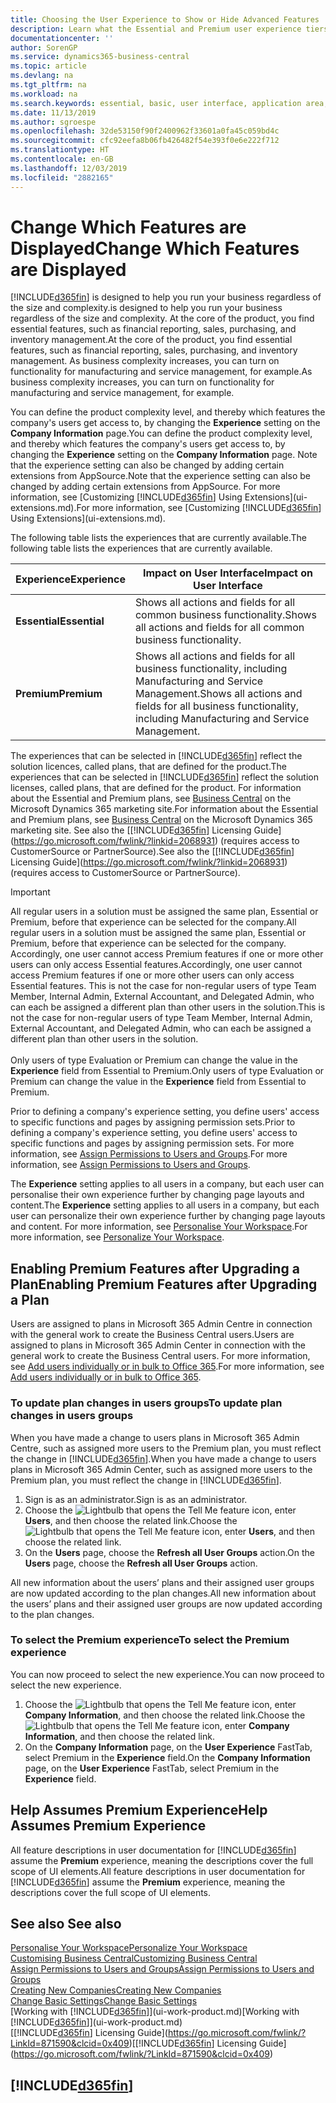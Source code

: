 ```yaml
---
title: Choosing the User Experience to Show or Hide Advanced Features | Microsoft Docs
description: Learn what the Essential and Premium user experience tiers mean for the user interface, application areas, and your company.
documentationcenter: ''
author: SorenGP
ms.service: dynamics365-business-central
ms.topic: article
ms.devlang: na
ms.tgt_pltfrm: na
ms.workload: na
ms.search.keywords: essential, basic, user interface, application area, experience
ms.date: 11/13/2019
ms.author: sgroespe
ms.openlocfilehash: 32de53150f90f2400962f33601a0fa45c059bd4c
ms.sourcegitcommit: cfc92eefa8b06fb426482f54e393f0e6e222f712
ms.translationtype: HT
ms.contentlocale: en-GB
ms.lasthandoff: 12/03/2019
ms.locfileid: "2882165"
---
```

# <a name="change-which-features-are-displayed"></a><span data-ttu-id="b4da6-103">Change Which Features are Displayed</span><span class="sxs-lookup"><span data-stu-id="b4da6-103">Change Which Features are Displayed</span></span>
[!INCLUDE[d365fin](includes/d365fin_md.md)] <span data-ttu-id="b4da6-104">is designed to help you run your business regardless of the size and complexity.</span><span class="sxs-lookup"><span data-stu-id="b4da6-104">is designed to help you run your business regardless of the size and complexity.</span></span> <span data-ttu-id="b4da6-105">At the core of the product, you find essential features, such as financial reporting, sales, purchasing, and inventory management.</span><span class="sxs-lookup"><span data-stu-id="b4da6-105">At the core of the product, you find essential features, such as financial reporting, sales, purchasing, and inventory management.</span></span> <span data-ttu-id="b4da6-106">As business complexity increases, you can turn on functionality for manufacturing and service management, for example.</span><span class="sxs-lookup"><span data-stu-id="b4da6-106">As business complexity increases, you can turn on functionality for manufacturing and service management, for example.</span></span>

<span data-ttu-id="b4da6-107">You can define the product complexity level, and thereby which features the company's users get access to, by changing the **Experience** setting on the **Company Information** page.</span><span class="sxs-lookup"><span data-stu-id="b4da6-107">You can define the product complexity level, and thereby which features the company's users get access to, by changing the **Experience** setting on the **Company Information** page.</span></span> <span data-ttu-id="b4da6-108">Note that the experience setting can also be changed by adding certain extensions from AppSource.</span><span class="sxs-lookup"><span data-stu-id="b4da6-108">Note that the experience setting can also be changed by adding certain extensions from AppSource.</span></span> <span data-ttu-id="b4da6-109">For more information, see [Customizing [!INCLUDE[d365fin](includes/d365fin_md.md)] Using Extensions](ui-extensions.md).</span><span class="sxs-lookup"><span data-stu-id="b4da6-109">For more information, see [Customizing [!INCLUDE[d365fin](includes/d365fin_md.md)] Using Extensions](ui-extensions.md).</span></span>

<span data-ttu-id="b4da6-110">The following table lists the experiences that are currently available.</span><span class="sxs-lookup"><span data-stu-id="b4da6-110">The following table lists the experiences that are currently available.</span></span>

| <span data-ttu-id="b4da6-111">Experience</span><span class="sxs-lookup"><span data-stu-id="b4da6-111">Experience</span></span> | <span data-ttu-id="b4da6-112">Impact on User Interface</span><span class="sxs-lookup"><span data-stu-id="b4da6-112">Impact on User Interface</span></span> |
| --- | --- |
| <span data-ttu-id="b4da6-113">**Essential**</span><span class="sxs-lookup"><span data-stu-id="b4da6-113">**Essential**</span></span> |<span data-ttu-id="b4da6-114">Shows all actions and fields for all common business functionality.</span><span class="sxs-lookup"><span data-stu-id="b4da6-114">Shows all actions and fields for all common business functionality.</span></span>|
| <span data-ttu-id="b4da6-115">**Premium**</span><span class="sxs-lookup"><span data-stu-id="b4da6-115">**Premium**</span></span> |<span data-ttu-id="b4da6-116">Shows all actions and fields for all business functionality, including Manufacturing and Service Management.</span><span class="sxs-lookup"><span data-stu-id="b4da6-116">Shows all actions and fields for all business functionality, including Manufacturing and Service Management.</span></span>|

<span data-ttu-id="b4da6-117">The experiences that can be selected in [!INCLUDE[d365fin](includes/d365fin_md.md)] reflect the solution licences, called plans, that are defined for the product.</span><span class="sxs-lookup"><span data-stu-id="b4da6-117">The experiences that can be selected in [!INCLUDE[d365fin](includes/d365fin_md.md)] reflect the solution licenses, called plans, that are defined for the product.</span></span> <span data-ttu-id="b4da6-118">For information about the Essential and Premium plans, see [Business Central](https://go.microsoft.com/fwlink/?linkid=870242) on the Microsoft Dynamics 365 marketing site.</span><span class="sxs-lookup"><span data-stu-id="b4da6-118">For information about the Essential and Premium plans, see [Business Central](https://go.microsoft.com/fwlink/?linkid=870242) on the Microsoft Dynamics 365 marketing site.</span></span> <span data-ttu-id="b4da6-119">See also the [[!INCLUDE[d365fin](includes/d365fin_md.md)] Licensing Guide](https://go.microsoft.com/fwlink/?linkid=2068931) (requires access to CustomerSource or PartnerSource).</span><span class="sxs-lookup"><span data-stu-id="b4da6-119">See also the [[!INCLUDE[d365fin](includes/d365fin_md.md)] Licensing Guide](https://go.microsoft.com/fwlink/?linkid=2068931) (requires access to CustomerSource or PartnerSource).</span></span>

> [!IMPORTANT]  
> <span data-ttu-id="b4da6-120">All regular users in a solution must be assigned the same plan, Essential or Premium, before that experience can be selected for the company.</span><span class="sxs-lookup"><span data-stu-id="b4da6-120">All regular users in a solution must be assigned the same plan, Essential or Premium, before that experience can be selected for the company.</span></span> <span data-ttu-id="b4da6-121">Accordingly, one user cannot access Premium features if one or more other users can only access Essential features.</span><span class="sxs-lookup"><span data-stu-id="b4da6-121">Accordingly, one user cannot access Premium features if one or more other users can only access Essential features.</span></span> <span data-ttu-id="b4da6-122">This is not the case for non-regular users of type Team Member, Internal Admin, External Accountant, and Delegated Admin, who can each be assigned a different plan than other users in the solution.</span><span class="sxs-lookup"><span data-stu-id="b4da6-122">This is not the case for non-regular users of type Team Member, Internal Admin, External Accountant, and Delegated Admin, who can each be assigned a different plan than other users in the solution.</span></span><br /><br /> <span data-ttu-id="b4da6-123">Only users of type Evaluation or Premium can change the value in the **Experience** field from Essential to Premium.</span><span class="sxs-lookup"><span data-stu-id="b4da6-123">Only users of type Evaluation or Premium can change the value in the **Experience** field from Essential to Premium.</span></span>

<span data-ttu-id="b4da6-124">Prior to defining a company's experience setting, you define users' access to specific functions and pages by assigning permission sets.</span><span class="sxs-lookup"><span data-stu-id="b4da6-124">Prior to defining a company's experience setting, you define users' access to specific functions and pages by assigning permission sets.</span></span> <span data-ttu-id="b4da6-125">For more information, see [Assign Permissions to Users and Groups](ui-define-granular-permissions.md).</span><span class="sxs-lookup"><span data-stu-id="b4da6-125">For more information, see [Assign Permissions to Users and Groups](ui-define-granular-permissions.md).</span></span>

<span data-ttu-id="b4da6-126">The **Experience** setting applies to all users in a company, but each user can personalise their own experience further by changing page layouts and content.</span><span class="sxs-lookup"><span data-stu-id="b4da6-126">The **Experience** setting applies to all users in a company, but each user can personalize their own experience further by changing page layouts and content.</span></span> <span data-ttu-id="b4da6-127">For more information, see [Personalise Your Workspace](ui-personalization-user.md).</span><span class="sxs-lookup"><span data-stu-id="b4da6-127">For more information, see [Personalize Your Workspace](ui-personalization-user.md).</span></span>

## <a name="enabling-premium-features-after-upgrading-a-plan"></a><span data-ttu-id="b4da6-128">Enabling Premium Features after Upgrading a Plan</span><span class="sxs-lookup"><span data-stu-id="b4da6-128">Enabling Premium Features after Upgrading a Plan</span></span>
<span data-ttu-id="b4da6-129">Users are assigned to plans in Microsoft 365 Admin Centre in connection with the general work to create the Business Central users.</span><span class="sxs-lookup"><span data-stu-id="b4da6-129">Users are assigned to plans in Microsoft 365 Admin Center in connection with the general work to create the Business Central users.</span></span> <span data-ttu-id="b4da6-130">For more information, see [Add users individually or in bulk to Office 365](https://support.office.com/article/Add-users-to-Office-365-for-business-435ccec3-09dd-4587-9ebd-2f3cad6bc2bc).</span><span class="sxs-lookup"><span data-stu-id="b4da6-130">For more information, see [Add users individually or in bulk to Office 365](https://support.office.com/article/Add-users-to-Office-365-for-business-435ccec3-09dd-4587-9ebd-2f3cad6bc2bc).</span></span>

### <a name="to-update-plan-changes-in-users-groups"></a><span data-ttu-id="b4da6-131">To update plan changes in users groups</span><span class="sxs-lookup"><span data-stu-id="b4da6-131">To update plan changes in users groups</span></span>
<span data-ttu-id="b4da6-132">When you have made a change to users plans in Microsoft 365 Admin Centre, such as assigned more users to the Premium plan, you must reflect the change in [!INCLUDE[d365fin](includes/d365fin_md.md)].</span><span class="sxs-lookup"><span data-stu-id="b4da6-132">When you have made a change to users plans in Microsoft 365 Admin Center, such as assigned more users to the Premium plan, you must reflect the change in [!INCLUDE[d365fin](includes/d365fin_md.md)].</span></span>

1. <span data-ttu-id="b4da6-133">Sign is as an administrator.</span><span class="sxs-lookup"><span data-stu-id="b4da6-133">Sign is as an administrator.</span></span>
2. <span data-ttu-id="b4da6-134">Choose the ![Lightbulb that opens the Tell Me feature](media/ui-search/search_small.png "Tell me what you want to do") icon, enter **Users**, and then choose the related link.</span><span class="sxs-lookup"><span data-stu-id="b4da6-134">Choose the ![Lightbulb that opens the Tell Me feature](media/ui-search/search_small.png "Tell me what you want to do") icon, enter **Users**, and then choose the related link.</span></span>
3. <span data-ttu-id="b4da6-135">On the **Users** page, choose the **Refresh all User Groups** action.</span><span class="sxs-lookup"><span data-stu-id="b4da6-135">On the **Users** page, choose the **Refresh all User Groups** action.</span></span>

<span data-ttu-id="b4da6-136">All new information about the users’ plans and their assigned user groups are now updated according to the plan changes.</span><span class="sxs-lookup"><span data-stu-id="b4da6-136">All new information about the users’ plans and their assigned user groups are now updated according to the plan changes.</span></span>

### <a name="to-select-the-premium-experience"></a><span data-ttu-id="b4da6-137">To select the Premium experience</span><span class="sxs-lookup"><span data-stu-id="b4da6-137">To select the Premium experience</span></span>
<span data-ttu-id="b4da6-138">You can now proceed to select the new experience.</span><span class="sxs-lookup"><span data-stu-id="b4da6-138">You can now proceed to select the new experience.</span></span>
1. <span data-ttu-id="b4da6-139">Choose the ![Lightbulb that opens the Tell Me feature](media/ui-search/search_small.png "Tell me what you want to do") icon, enter **Company Information**, and then choose the related link.</span><span class="sxs-lookup"><span data-stu-id="b4da6-139">Choose the ![Lightbulb that opens the Tell Me feature](media/ui-search/search_small.png "Tell me what you want to do") icon, enter **Company Information**, and then choose the related link.</span></span>
2. <span data-ttu-id="b4da6-140">On the **Company Information** page, on the **User Experience** FastTab, select Premium  in the **Experience** field.</span><span class="sxs-lookup"><span data-stu-id="b4da6-140">On the **Company Information** page, on the **User Experience** FastTab, select Premium  in the **Experience** field.</span></span>

## <a name="help-assumes-premium-experience"></a><span data-ttu-id="b4da6-141">Help Assumes Premium Experience</span><span class="sxs-lookup"><span data-stu-id="b4da6-141">Help Assumes Premium Experience</span></span>
<span data-ttu-id="b4da6-142">All feature descriptions in user documentation for [!INCLUDE[d365fin](includes/d365fin_md.md)] assume the **Premium** experience, meaning the descriptions cover the full scope of UI elements.</span><span class="sxs-lookup"><span data-stu-id="b4da6-142">All feature descriptions in user documentation for [!INCLUDE[d365fin](includes/d365fin_md.md)] assume the **Premium** experience, meaning the descriptions cover the full scope of UI elements.</span></span>

## <a name="see-also"></a><span data-ttu-id="b4da6-143">See also </span><span class="sxs-lookup"><span data-stu-id="b4da6-143">See also</span></span>
[<span data-ttu-id="b4da6-144">Personalise Your Workspace</span><span class="sxs-lookup"><span data-stu-id="b4da6-144">Personalize Your Workspace</span></span>](ui-personalization-user.md)  
[<span data-ttu-id="b4da6-145">Customising Business Central</span><span class="sxs-lookup"><span data-stu-id="b4da6-145">Customizing Business Central</span></span>](ui-customizing-overview.md)  
[<span data-ttu-id="b4da6-146">Assign Permissions to Users and Groups</span><span class="sxs-lookup"><span data-stu-id="b4da6-146">Assign Permissions to Users and Groups</span></span>](ui-define-granular-permissions.md)  
[<span data-ttu-id="b4da6-147">Creating New Companies</span><span class="sxs-lookup"><span data-stu-id="b4da6-147">Creating New Companies</span></span>](about-new-company.md)  
[<span data-ttu-id="b4da6-148">Change Basic Settings</span><span class="sxs-lookup"><span data-stu-id="b4da6-148">Change Basic Settings</span></span>](ui-change-basic-settings.md)  
<span data-ttu-id="b4da6-149">[Working with [!INCLUDE[d365fin](includes/d365fin_md.md)]](ui-work-product.md)</span><span class="sxs-lookup"><span data-stu-id="b4da6-149">[Working with [!INCLUDE[d365fin](includes/d365fin_md.md)]](ui-work-product.md)</span></span>  
<span data-ttu-id="b4da6-150">[[!INCLUDE[d365fin](includes/d365fin_md.md)] Licensing Guide](https://go.microsoft.com/fwlink/?LinkId=871590&clcid=0x409)</span><span class="sxs-lookup"><span data-stu-id="b4da6-150">[[!INCLUDE[d365fin](includes/d365fin_md.md)] Licensing Guide](https://go.microsoft.com/fwlink/?LinkId=871590&clcid=0x409)</span></span>

## [!INCLUDE[d365fin](includes/free_trial_md.md)]  
